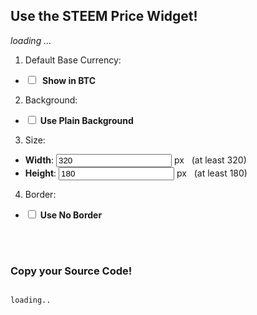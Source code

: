 ## Use the STEEM Price Widget!
<div class="pull-right" id="widgetsample">
<em>loading ...</em>
</div>

1. Default Base Currency: 
  * <input type="checkbox" onclick="compilewidget()" id="choiceusebtc"> <b>&nbsp;Show in BTC</b>
2. Background: 
  * <input type="checkbox" onclick="compilewidget()" id="choicenobg">&nbsp;<b>Use Plain Background</b>
3. Size:
  * **Width**: <input type="text" width="50px" onchange="compilewidget()" id="choicewidth" name="choicewidth" value="320"> px &nbsp;&nbsp;(at least 320)
  * **Height**: <input type="text" width="50px" onchange="compilewidget()" id="choiceheight" name="choiceheight" value="180"> px &nbsp;&nbsp;(at least 180)
4. Border: 
  * <input type="checkbox" onclick="compilewidget()" id="choicenoborder">&nbsp;<b>Use No Border</b>

<br><br>

### Copy your Source Code!
<code id="widgetcode" lang="html" language="html">
loading..
</code>

<script src="https://ajax.googleapis.com/ajax/libs/jquery/3.2.1/jquery.min.js" async></script>
<script src="customize.js"></script>
